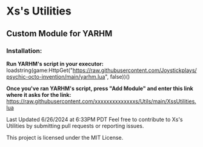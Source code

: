 # Xs's Utilities
## Custom Module for YARHM

### Installation:

**Run YARHM's script in your executor:**
 loadstring(game:HttpGet("https://raw.githubusercontent.com/Joystickplays/psychic-octo-invention/main/yarhm.lua", false))()

 **Once you've ran YARHM's script, press "Add Module" and enter this link where it asks for the link:**
https://raw.githubusercontent.com/xxxxxxxxxxxxxxs/Utils/main/XssUtilities.lua

Last Updated 6/26/2024 at 6:33PM PDT
Feel free to contribute to Xs's Utilities by submitting pull requests or reporting issues.

This project is licensed under the MIT License.
